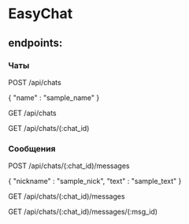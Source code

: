 # EasyChat

## endpoints:

### Чаты

POST /api/chats

{ "name" : "sample_name" }

GET /api/chats

GET /api/chats/(:chat_id)

### Сообщения

POST /api/chats/(:chat_id)/messages

{ "nickname" : "sample_nick", "text" : "sample_text" }

GET /api/chats/(:chat_id)/messages

GET /api/chats/(:chat_id)/messages/(:msg_id)